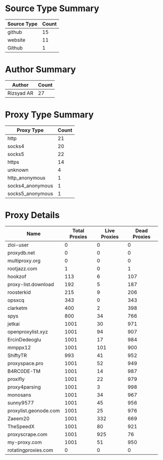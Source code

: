 # Source Type Summary

| Source Type | Count |
|-------------|-------|
| github | 15 |
| website | 11 |
| Github | 1 |


# Author Summary

| Author | Count |
|--------|-------|
| Rizsyad AR | 27 |


# Proxy Type Summary

| Proxy Type | Count |
|------------|-------|
| http | 21 |
| socks4 | 20 |
| socks5 | 22 |
| https | 14 |
| unknown | 4 |
| http_anonymous | 1 |
| socks4_anonymous | 1 |
| socks5_anonymous | 1 |


# Proxy Details

| Name | Total Proxies | Live Proxies | Dead Proxies |
|------|---------------|--------------|---------------|
| zloi-user | 0 | 0 | 0 |
| proxydb.net | 0 | 0 | 0 |
| multiproxy.org | 0 | 0 | 0 |
| rootjazz.com | 1 | 0 | 1 |
| hookzof | 113 | 6 | 107 |
| proxy-list.download | 192 | 5 | 187 |
| roosterkid | 215 | 9 | 206 |
| opsxcq | 343 | 0 | 343 |
| clarketm | 400 | 2 | 398 |
| spys | 800 | 34 | 766 |
| jetkai | 1001 | 30 | 971 |
| openproxylist.xyz | 1001 | 94 | 907 |
| ErcinDedeoglu | 1001 | 17 | 984 |
| mmppx12 | 1001 | 101 | 900 |
| ShiftyTR | 993 | 41 | 952 |
| proxyspace.pro | 1001 | 52 | 949 |
| B4RC0DE-TM | 1001 | 14 | 987 |
| proxifly | 1001 | 22 | 979 |
| proxy4parsing | 1001 | 3 | 998 |
| monosans | 1001 | 34 | 967 |
| sunny9577 | 1001 | 45 | 956 |
| proxylist.geonode.com | 1001 | 25 | 976 |
| Zaeem20 | 1001 | 332 | 669 |
| TheSpeedX | 1001 | 80 | 921 |
| proxyscrape.com | 1001 | 925 | 76 |
| my-proxy.com | 1001 | 51 | 950 |
| rotatingproxies.com | 0 | 0 | 0 |
